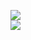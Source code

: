 [![](https://img.shields.io/badge/Made%20With-Github%20Spray-lightgrey.svg?style=for-the-badge&logo=github)](https://github.com/Annihil/github-spray#6874)  
[![](https://i.imgur.com/2DrTn0Z.gif)](https://github.com/Annihil/github-spray)